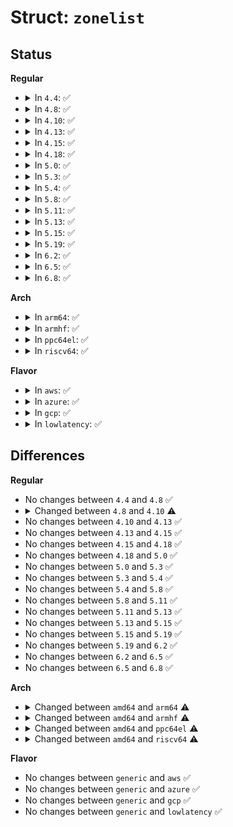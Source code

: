 # Struct: <code>zonelist</code>

## Status
<b>Regular</b>
<ul>
<li>
<details>
<summary>In <code>4.4</code>: ✅</summary>

```c
struct zonelist {
    struct zoneref _zonerefs[321];
};
```
</details>
</li>
<li>
<details>
<summary>In <code>4.8</code>: ✅</summary>

```c
struct zonelist {
    struct zoneref _zonerefs[321];
};
```
</details>
</li>
<li>
<details>
<summary>In <code>4.10</code>: ✅</summary>

```c
struct zonelist {
    struct zoneref _zonerefs[5121];
};
```
</details>
</li>
<li>
<details>
<summary>In <code>4.13</code>: ✅</summary>

```c
struct zonelist {
    struct zoneref _zonerefs[5121];
};
```
</details>
</li>
<li>
<details>
<summary>In <code>4.15</code>: ✅</summary>

```c
struct zonelist {
    struct zoneref _zonerefs[5121];
};
```
</details>
</li>
<li>
<details>
<summary>In <code>4.18</code>: ✅</summary>

```c
struct zonelist {
    struct zoneref _zonerefs[5121];
};
```
</details>
</li>
<li>
<details>
<summary>In <code>5.0</code>: ✅</summary>

```c
struct zonelist {
    struct zoneref _zonerefs[5121];
};
```
</details>
</li>
<li>
<details>
<summary>In <code>5.3</code>: ✅</summary>

```c
struct zonelist {
    struct zoneref _zonerefs[5121];
};
```
</details>
</li>
<li>
<details>
<summary>In <code>5.4</code>: ✅</summary>

```c
struct zonelist {
    struct zoneref _zonerefs[5121];
};
```
</details>
</li>
<li>
<details>
<summary>In <code>5.8</code>: ✅</summary>

```c
struct zonelist {
    struct zoneref _zonerefs[5121];
};
```
</details>
</li>
<li>
<details>
<summary>In <code>5.11</code>: ✅</summary>

```c
struct zonelist {
    struct zoneref _zonerefs[5121];
};
```
</details>
</li>
<li>
<details>
<summary>In <code>5.13</code>: ✅</summary>

```c
struct zonelist {
    struct zoneref _zonerefs[5121];
};
```
</details>
</li>
<li>
<details>
<summary>In <code>5.15</code>: ✅</summary>

```c
struct zonelist {
    struct zoneref _zonerefs[5121];
};
```
</details>
</li>
<li>
<details>
<summary>In <code>5.19</code>: ✅</summary>

```c
struct zonelist {
    struct zoneref _zonerefs[5121];
};
```
</details>
</li>
<li>
<details>
<summary>In <code>6.2</code>: ✅</summary>

```c
struct zonelist {
    struct zoneref _zonerefs[5121];
};
```
</details>
</li>
<li>
<details>
<summary>In <code>6.5</code>: ✅</summary>

```c
struct zonelist {
    struct zoneref _zonerefs[5121];
};
```
</details>
</li>
<li>
<details>
<summary>In <code>6.8</code>: ✅</summary>

```c
struct zonelist {
    struct zoneref _zonerefs[5121];
};
```
</details>
</li>
</ul>
<b>Arch</b>
<ul>
<li>
<details>
<summary>In <code>arm64</code>: ✅</summary>

```c
struct zonelist {
    struct zoneref _zonerefs[193];
};
```
</details>
</li>
<li>
<details>
<summary>In <code>armhf</code>: ✅</summary>

```c
struct zonelist {
    struct zoneref _zonerefs[4];
};
```
</details>
</li>
<li>
<details>
<summary>In <code>ppc64el</code>: ✅</summary>

```c
struct zonelist {
    struct zoneref _zonerefs[769];
};
```
</details>
</li>
<li>
<details>
<summary>In <code>riscv64</code>: ✅</summary>

```c
struct zonelist {
    struct zoneref _zonerefs[4];
};
```
</details>
</li>
</ul>
<b>Flavor</b>
<ul>
<li>
<details>
<summary>In <code>aws</code>: ✅</summary>

```c
struct zonelist {
    struct zoneref _zonerefs[5121];
};
```
</details>
</li>
<li>
<details>
<summary>In <code>azure</code>: ✅</summary>

```c
struct zonelist {
    struct zoneref _zonerefs[5121];
};
```
</details>
</li>
<li>
<details>
<summary>In <code>gcp</code>: ✅</summary>

```c
struct zonelist {
    struct zoneref _zonerefs[5121];
};
```
</details>
</li>
<li>
<details>
<summary>In <code>lowlatency</code>: ✅</summary>

```c
struct zonelist {
    struct zoneref _zonerefs[5121];
};
```
</details>
</li>
</ul>

## Differences
<b>Regular</b>
<ul>
<li>
No changes between <code>4.4</code> and <code>4.8</code> ✅
</li>
<li>
<details>
<summary>Changed between <code>4.8</code> and <code>4.10</code> ⚠️</summary>
<ul>
<li>
<b>Field type changed. </b>
<code>struct zoneref _zonerefs[321]</code> ➡️ <code>struct zoneref _zonerefs[5121]</code>
</li>
</ul>
</details>
</li>
<li>
No changes between <code>4.10</code> and <code>4.13</code> ✅
</li>
<li>
No changes between <code>4.13</code> and <code>4.15</code> ✅
</li>
<li>
No changes between <code>4.15</code> and <code>4.18</code> ✅
</li>
<li>
No changes between <code>4.18</code> and <code>5.0</code> ✅
</li>
<li>
No changes between <code>5.0</code> and <code>5.3</code> ✅
</li>
<li>
No changes between <code>5.3</code> and <code>5.4</code> ✅
</li>
<li>
No changes between <code>5.4</code> and <code>5.8</code> ✅
</li>
<li>
No changes between <code>5.8</code> and <code>5.11</code> ✅
</li>
<li>
No changes between <code>5.11</code> and <code>5.13</code> ✅
</li>
<li>
No changes between <code>5.13</code> and <code>5.15</code> ✅
</li>
<li>
No changes between <code>5.15</code> and <code>5.19</code> ✅
</li>
<li>
No changes between <code>5.19</code> and <code>6.2</code> ✅
</li>
<li>
No changes between <code>6.2</code> and <code>6.5</code> ✅
</li>
<li>
No changes between <code>6.5</code> and <code>6.8</code> ✅
</li>
</ul>
<b>Arch</b>
<ul>
<li>
<details>
<summary>Changed between <code>amd64</code> and <code>arm64</code> ⚠️</summary>
<ul>
<li>
<b>Field type changed. </b>
<code>struct zoneref _zonerefs[5121]</code> ➡️ <code>struct zoneref _zonerefs[193]</code>
</li>
</ul>
</details>
</li>
<li>
<details>
<summary>Changed between <code>amd64</code> and <code>armhf</code> ⚠️</summary>
<ul>
<li>
<b>Field type changed. </b>
<code>struct zoneref _zonerefs[5121]</code> ➡️ <code>struct zoneref _zonerefs[4]</code>
</li>
</ul>
</details>
</li>
<li>
<details>
<summary>Changed between <code>amd64</code> and <code>ppc64el</code> ⚠️</summary>
<ul>
<li>
<b>Field type changed. </b>
<code>struct zoneref _zonerefs[5121]</code> ➡️ <code>struct zoneref _zonerefs[769]</code>
</li>
</ul>
</details>
</li>
<li>
<details>
<summary>Changed between <code>amd64</code> and <code>riscv64</code> ⚠️</summary>
<ul>
<li>
<b>Field type changed. </b>
<code>struct zoneref _zonerefs[5121]</code> ➡️ <code>struct zoneref _zonerefs[4]</code>
</li>
</ul>
</details>
</li>
</ul>
<b>Flavor</b>
<ul>
<li>
No changes between <code>generic</code> and <code>aws</code> ✅
</li>
<li>
No changes between <code>generic</code> and <code>azure</code> ✅
</li>
<li>
No changes between <code>generic</code> and <code>gcp</code> ✅
</li>
<li>
No changes between <code>generic</code> and <code>lowlatency</code> ✅
</li>
</ul>
